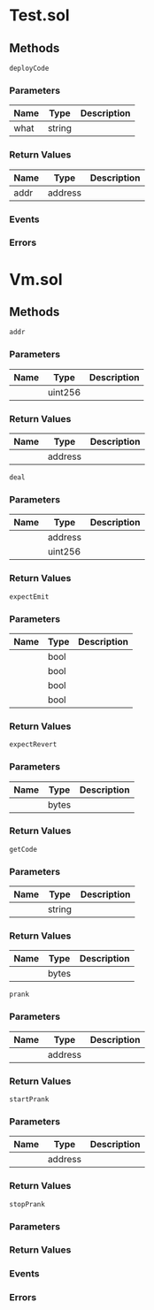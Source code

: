 
# Test.sol

## Methods
```solidity
deployCode
```

### Parameters
| Name | Type | Description |
|---|---|---|
| what | string |  |


### Return Values
| Name | Type | Description |
|---|---|---|
| addr | address |  |


### Events

### Errors


# Vm.sol

## Methods
```solidity
addr
```

### Parameters
| Name | Type | Description |
|---|---|---|
|  | uint256 |  |


### Return Values
| Name | Type | Description |
|---|---|---|
|  | address |  |

```solidity
deal
```

### Parameters
| Name | Type | Description |
|---|---|---|
|  | address |  |
|  | uint256 |  |


### Return Values
```solidity
expectEmit
```

### Parameters
| Name | Type | Description |
|---|---|---|
|  | bool |  |
|  | bool |  |
|  | bool |  |
|  | bool |  |


### Return Values
```solidity
expectRevert
```

### Parameters
| Name | Type | Description |
|---|---|---|
|  | bytes |  |


### Return Values
```solidity
getCode
```

### Parameters
| Name | Type | Description |
|---|---|---|
|  | string |  |


### Return Values
| Name | Type | Description |
|---|---|---|
|  | bytes |  |

```solidity
prank
```

### Parameters
| Name | Type | Description |
|---|---|---|
|  | address |  |


### Return Values
```solidity
startPrank
```

### Parameters
| Name | Type | Description |
|---|---|---|
|  | address |  |


### Return Values
```solidity
stopPrank
```

### Parameters

### Return Values

### Events

### Errors

